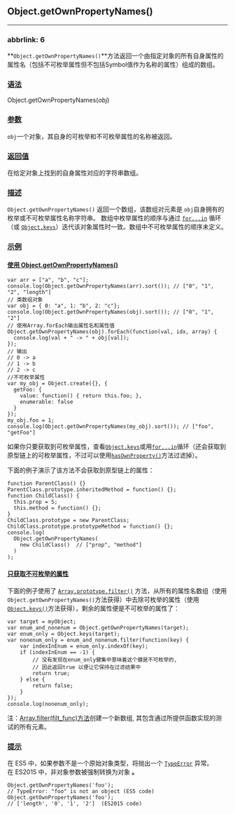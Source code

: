 ## Object.getOwnPropertyNames()

---

### abbrlink: 6

**`Object.getOwnPropertyNames()`**方法返回一个由指定对象的所有自身属性的属性名（包括不可枚举属性但不包括Symbol值作为名称的属性）组成的数组。

### [语法](https://developer.mozilla.org/zh-cn/docs/web/javascript/reference/global_objects/object/getownpropertynames#Syntax)

Object.getOwnPropertyNames(*obj*)

### [参数](https://developer.mozilla.org/zh-cn/docs/web/javascript/reference/global_objects/object/getownpropertynames#%E5%8F%82%E6%95%B0)

`obj`一个对象，其自身的可枚举和不可枚举属性的名称被返回。

### [返回值](https://developer.mozilla.org/zh-cn/docs/web/javascript/reference/global_objects/object/getownpropertynames#%E8%BF%94%E5%9B%9E%E5%80%BC)

在给定对象上找到的自身属性对应的字符串数组。

### [描述](https://developer.mozilla.org/zh-cn/docs/web/javascript/reference/global_objects/object/getownpropertynames#Description)

`Object.getOwnPropertyNames()` 返回一个数组，该数组对元素是 `obj`自身拥有的枚举或不可枚举属性名称字符串。 数组中枚举属性的顺序与通过 [`for...in`](https://developer.mozilla.org/zh-CN/docs/Web/JavaScript/Reference/Statements/for...in) 循环（或 [`Object.keys`](https://developer.mozilla.org/zh-CN/docs/Web/JavaScript/Reference/Global_Objects/Object/keys)）迭代该对象属性时一致。数组中不可枚举属性的顺序未定义。

### [示例](https://developer.mozilla.org/zh-cn/docs/web/javascript/reference/global_objects/object/getownpropertynames#%E7%A4%BA%E4%BE%8B)

#### [使用 Object.getOwnPropertyNames()](https://developer.mozilla.org/zh-cn/docs/web/javascript/reference/global_objects/object/getownpropertynames#%E4%BD%BF%E7%94%A8_Object.getOwnPropertyNames)

```other
var arr = ["a", "b", "c"];
console.log(Object.getOwnPropertyNames(arr).sort()); // ["0", "1", "2", "length"]
// 类数组对象
var obj = { 0: "a", 1: "b", 2: "c"};
console.log(Object.getOwnPropertyNames(obj).sort()); // ["0", "1", "2"]
// 使用Array.forEach输出属性名和属性值
Object.getOwnPropertyNames(obj).forEach(function(val, idx, array) {
  console.log(val + " -> " + obj[val]);
});
// 输出
// 0 -> a
// 1 -> b
// 2 -> c
//不可枚举属性
var my_obj = Object.create({}, {
  getFoo: {
    value: function() { return this.foo; },
    enumerable: false
  }
});
my_obj.foo = 1;
console.log(Object.getOwnPropertyNames(my_obj).sort()); // ["foo", "getFoo"]
```

如果你只要获取到可枚举属性，查看[`Object.keys`](https://developer.mozilla.org/zh-CN/docs/Web/JavaScript/Reference/Global_Objects/Object/keys)或用[`for...in`](https://developer.mozilla.org/zh-CN/docs/Web/JavaScript/Reference/Statements/for...in)循环（还会获取到原型链上的可枚举属性，不过可以使用[`hasOwnProperty()`](https://developer.mozilla.org/zh-CN/docs/Web/JavaScript/Reference/Global_Objects/Object/hasOwnProperty)方法过滤掉）。

下面的例子演示了该方法不会获取到原型链上的属性：

```other
function ParentClass() {}
ParentClass.prototype.inheritedMethod = function() {};
function ChildClass() {
  this.prop = 5;
  this.method = function() {};
}
ChildClass.prototype = new ParentClass;
ChildClass.prototype.prototypeMethod = function() {};
console.log(
  Object.getOwnPropertyNames(
    new ChildClass()  // ["prop", "method"]
  )
);
```

#### [只获取不可枚举的属性](https://developer.mozilla.org/zh-cn/docs/web/javascript/reference/global_objects/object/getownpropertynames#%E5%8F%AA%E8%8E%B7%E5%8F%96%E4%B8%8D%E5%8F%AF%E6%9E%9A%E4%B8%BE%E7%9A%84%E5%B1%9E%E6%80%A7)

下面的例子使用了 [`Array.prototype.filter()`](https://developer.mozilla.org/zh-CN/docs/Web/JavaScript/Reference/Global_Objects/Array/filter) 方法，从所有的属性名数组（使用`Object.getOwnPropertyNames()`方法获得）中去除可枚举的属性（使用[`Object.keys()`](https://developer.mozilla.org/zh-CN/docs/Web/JavaScript/Reference/Global_Objects/Object/keys)方法获得），剩余的属性便是不可枚举的属性了：

```other
var target = myObject;
var enum_and_nonenum = Object.getOwnPropertyNames(target);
var enum_only = Object.keys(target);
var nonenum_only = enum_and_nonenum.filter(function(key) {
    var indexInEnum = enum_only.indexOf(key);
    if (indexInEnum == -1) {
        // 没有发现在enum_only健集中意味着这个健是不可枚举的,
        // 因此返回true 以便让它保持在过滤结果中
        return true;
    } else {
        return false;
    }
});
console.log(nonenum_only);
```

注：[Array.filter(filt_func)方法](https://developer.mozilla.org/zh-CN/docs/Web/JavaScript/Reference/Global_Objects/Array/filter)创建一个新数组, 其包含通过所提供函数实现的测试的所有元素。

### [提示](https://developer.mozilla.org/zh-cn/docs/web/javascript/reference/global_objects/object/getownpropertynames#Notes)

在 ES5 中，如果参数不是一个原始对象类型，将抛出一个 [`TypeError`](https://developer.mozilla.org/zh-CN/docs/Web/JavaScript/Reference/Global_Objects/TypeError)  异常。在 ES2015 中，非对象参数被强制转换为对象 **。**

```other
Object.getOwnPropertyNames('foo');
// TypeError: "foo" is not an object (ES5 code)
Object.getOwnPropertyNames('foo');
// ['length', '0', '1', '2']  (ES2015 code)
```

